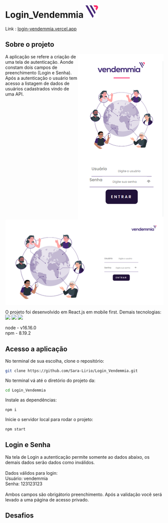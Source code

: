 # Login_Vendemmia <img src='./src/assets/logo_icon.png' width="40px;">

Link : [login-vendemmia.vercel.app](http://olimpia-app.vercel.app/)



## Sobre o projeto

<img src='./src/assets/Tela Login_mobile.png' align="right">
A aplicação se refere a criação de uma tela de autenticação. Aonde constam dois campos de preenchimento (Login e Senha). Após a autenticação o usuário tem acesso a listagem de dados de usuários cadastrados vindo de uma API.

<img src='./src/assets/Tela Login.png' width="650px;" align="center">

O projeto foi desenvolvido em React.js em mobile first. Demais tecnologias:<br>
 <img src="http://victorvhpg.github.io/minicurso-react.js/slides/img/logo.png" width="50px">
<img src="https://logospng.org/download/javascript/logo-javascript-1024.png" width="50px;">
<img src="https://miro.medium.com/max/400/1*tfZa4vsI6UusJYt_fzvGnQ.png"  width="50px;">

node - v16.16.0 <br>
npm - 8.19.2


## Acesso a aplicação

No terminal de sua escolha, clone o repositório:

```bash
git clone https://github.com/Sara-Lirio/Login_Vendemmia.git
```

No terminal vá até o diretório do projeto da:

```bash
cd Login_Vendemmia
```

Instale as dependências:

```bash
npm i
```

Inicie o servidor local para rodar o projeto:

```bash
npm start
```

## Login e Senha

Na tela de Login a autenticação permite somente ao dados abaixo, 
os demais dados serão dados como inválidos. 
<br><br>
Dados válidos para login: <br>
Usuário: vendemmia<br>
Senha: 123123123<br>
<br>
Ambos campos são obrigátorio preenchimento. Após a validação você 
será levado a uma página de acesso privado.

## Desafios 




